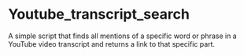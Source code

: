 # Youtube_transcript_search
A simple script that finds all mentions of a specific word or phrase in a YouTube video transcript and returns a link to that specific part.
